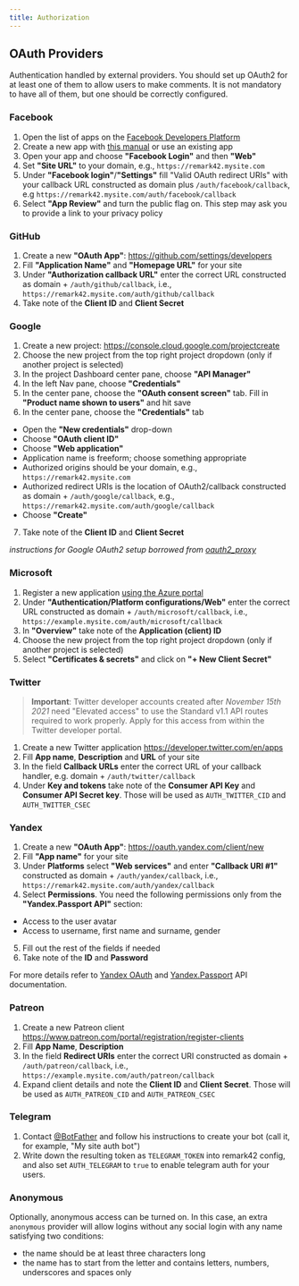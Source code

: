 ```yaml
---
title: Authorization
---
```


## OAuth Providers

Authentication handled by external providers. You should set up OAuth2 for at least one of them to allow users to make comments. It is not mandatory to have all of them, but one should be correctly configured.

### Facebook

1. Open the list of apps on the [Facebook Developers Platform](https://developers.facebook.com/apps)
2. Create a new app with [this manual](https://developers.facebook.com/docs/development/create-an-app/) or use an existing app
3. Open your app and choose **"Facebook Login"** and then **"Web"**
4. Set **"Site URL"** to your domain, e.g., `https://remark42.mysite.com`
5. Under **"Facebook login"**/**"Settings"** fill "Valid OAuth redirect URIs" with your callback URL constructed as domain plus `/auth/facebook/callback`, e.g `https://remark42.mysite.com/auth/facebook/callback`
6. Select **"App Review"** and turn the public flag on. This step may ask you to provide a link to your privacy policy

### GitHub

1. Create a new **"OAuth App"**: https://github.com/settings/developers
2. Fill **"Application Name"** and **"Homepage URL"** for your site
3. Under **"Authorization callback URL"** enter the correct URL constructed as domain + `/auth/github/callback`, i.e., `https://remark42.mysite.com/auth/github/callback`
4. Take note of the **Client ID** and **Client Secret**

### Google

1. Create a new project: https://console.cloud.google.com/projectcreate
2. Choose the new project from the top right project dropdown (only if another project is selected)
3. In the project Dashboard center pane, choose **"API Manager"**
4. In the left Nav pane, choose **"Credentials"**
5. In the center pane, choose the **"OAuth consent screen"** tab. Fill in **"Product name shown to users"** and hit save
6. In the center pane, choose the **"Credentials"** tab

- Open the **"New credentials"** drop-down
- Choose **"OAuth client ID"**
- Choose **"Web application"**
- Application name is freeform; choose something appropriate
- Authorized origins should be your domain, e.g., `https://remark42.mysite.com`
- Authorized redirect URIs is the location of OAuth2/callback constructed as domain + `/auth/google/callback`, e.g., `https://remark42.mysite.com/auth/google/callback`
- Choose **"Create"**

7. Take note of the **Client ID** and **Client Secret**

_instructions for Google OAuth2 setup borrowed from [oauth2_proxy](https://github.com/bitly/oauth2_proxy)_

### Microsoft

1. Register a new application [using the Azure portal](https://docs.microsoft.com/en-us/graph/auth-register-app-v2)
2. Under **"Authentication/Platform configurations/Web"** enter the correct URL constructed as domain + `/auth/microsoft/callback`, i.e., `https://example.mysite.com/auth/microsoft/callback`
3. In **"Overview"** take note of the **Application (client) ID**
4. Choose the new project from the top right project dropdown (only if another project is selected)
5. Select **"Certificates & secrets"** and click on **"+ New Client Secret"**

### Twitter

> **Important**: Twitter developer accounts created after _November 15th 2021_ need "Elevated access" to use the Standard v1.1 API routes required to work properly. Apply for this access from within the Twitter developer portal.

1. Create a new Twitter application https://developer.twitter.com/en/apps
2. Fill **App name**, **Description** and **URL** of your site
3. In the field **Callback URLs** enter the correct URL of your callback handler, e.g. domain + `/auth/twitter/callback`
4. Under **Key and tokens** take note of the **Consumer API Key** and **Consumer API Secret key**. Those will be used as `AUTH_TWITTER_CID` and `AUTH_TWITTER_CSEC`

### Yandex

1. Create a new **"OAuth App"**: https://oauth.yandex.com/client/new
2. Fill **"App name"** for your site
3. Under **Platforms** select **"Web services"** and enter **"Callback URI #1"** constructed as domain + `/auth/yandex/callback`, i.e., `https://remark42.mysite.com/auth/yandex/callback`
4. Select **Permissions**. You need the following permissions only from the **"Yandex.Passport API"** section:

- Access to the user avatar
- Access to username, first name and surname, gender

5. Fill out the rest of the fields if needed
6. Take note of the **ID** and **Password**

For more details refer to [Yandex OAuth](https://yandex.com/dev/oauth/doc/dg/concepts/about.html) and [Yandex.Passport](https://yandex.com/dev/passport/doc/dg/index.html) API documentation.

### Patreon

1. Create a new Patreon client https://www.patreon.com/portal/registration/register-clients
2. Fill **App Name**, **Description**
3. In the field **Redirect URIs** enter the correct URI constructed as domain + `/auth/patreon/callback`, i.e., `https://example.mysite.com/auth/patreon/callback`
4. Expand client details and note the **Client ID** and **Client Secret**. Those will be used as `AUTH_PATREON_CID` and `AUTH_PATREON_CSEC`

### Telegram

1. Contact [@BotFather](https://t.me/botfather) and follow his instructions to create your bot (call it, for example, "My site auth bot")
1. Write down the resulting token as `TELEGRAM_TOKEN` into remark42 config, and also set `AUTH_TELEGRAM` to `true` to enable telegram auth for your users.

### Anonymous

Optionally, anonymous access can be turned on. In this case, an extra `anonymous` provider will allow logins without any social login with any name satisfying two conditions:

- the name should be at least three characters long
- the name has to start from the letter and contains letters, numbers, underscores and spaces only
